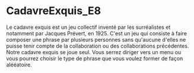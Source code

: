 # CadavreExquis_E8


Le cadavre exquis est un jeu collectif inventé par les surréalistes et notamment par Jacques Prévert, en 1925. C'est un jeu qui consiste à faire composer une phrase par plusieurs personnes sans qu'aucune d'elles ne puisse tenir compte de la collaboration ou des collaborations précédentes. Notre cadavre exquis se joue seul. Vous serrez diriger vers un menu ou vous pourrez choisir le type de phrase que vous voulez former de façon alééatoire.
